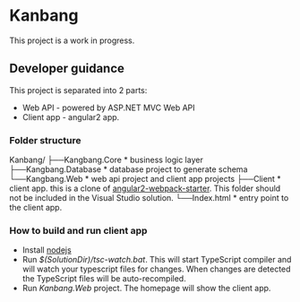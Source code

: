 ﻿# Kanbang

This project is a work in progress.

## Developer guidance
This project is separated into 2 parts:

* Web API - powered by ASP.NET MVC Web API
* Client app - angular2 app.

### Folder structure
Kanbang/
├──Kangbang.Core				* business logic layer
├──Kangbang.Database			* database project to generate schema
└──Kangbang.Web					* web api project and client app projects
   ├──Client					* client app. this is a clone of [angular2-webpack-starter](https://github.com/angular-class/angular2-webpack-starter). This folder should not be included in the Visual Studio solution.
   └──Index.html				* entry point to the client app.

### How to build and run client app
* Install [nodejs](https://nodejs.org/)
* Run *$(SolutionDir)/tsc-watch.bat*. This will start TypeScript compiler and will watch your typescript files for changes. When changes are detected the TypeScript files will be auto-recompiled.
* Run *Kanbang.Web* project. The homepage will show the client app.
